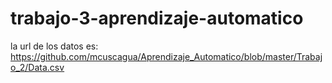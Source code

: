 # trabajo-3-aprendizaje-automatico
la url de los datos es:
https://github.com/mcuscagua/Aprendizaje_Automatico/blob/master/Trabajo_2/Data.csv
